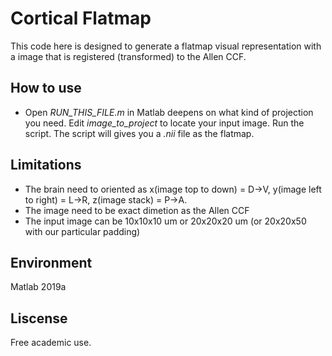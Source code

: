 
# Cortical Flatmap
This code here is designed to generate a flatmap visual representation with a image that is registered (transformed) to the Allen CCF.   

## How to use
- Open *RUN_THIS_FILE.m*  in Matlab deepens on what kind of projection you need. Edit *image_to_project* to locate your input image. Run the script.  The script will gives you a *.nii*  file as the flatmap. 

## Limitations
- The brain need to oriented as x(image top to down) = D->V, y(image left to right)  = L->R, z(image stack) = P->A.
- The image need to be exact dimetion as the Allen CCF
- The input image can be 10x10x10 um or 20x20x20 um (or 20x20x50 with our particular padding)

## Environment
Matlab 2019a

## Liscense
Free academic use.
